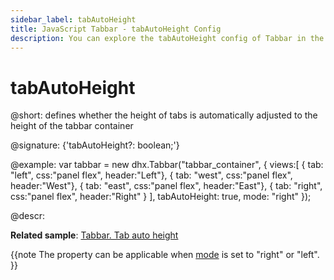 ```yaml
---
sidebar_label: tabAutoHeight
title: JavaScript Tabbar - tabAutoHeight Config 
description: You can explore the tabAutoHeight config of Tabbar in the documentation of the DHTMLX JavaScript UI library. Browse developer guides and API reference, try out code examples and live demos, and download a free 30-day evaluation version of DHTMLX Suite 7.
---
```


# tabAutoHeight

@short: defines whether the height of tabs is automatically adjusted to the height of the tabbar container

@signature: {'tabAutoHeight?: boolean;'}

@example:
var tabbar = new dhx.Tabbar("tabbar_container", {
    views:[
        { tab: "left", css:"panel flex", header:"Left"},
        { tab: "west", css:"panel flex", header:"West"},
        { tab: "east", css:"panel flex", header:"East"},
        { tab: "right", css:"panel flex", header:"Right" }
    ],
    tabAutoHeight: true,
    mode: "right"
});

@descr:

**Related sample**: [Tabbar. Tab auto height](https://snippet.dhtmlx.com/pqvycp1c)

{{note The property can be applicable when [mode](tabbar/api/tabbar_mode_config.md) is set to "right" or "left". }}

[comment]: # (@changelog: added in v7.0)

[comment]: # (@related: tabbar/configuring_tabbar.md#autosize-for-tabs)
